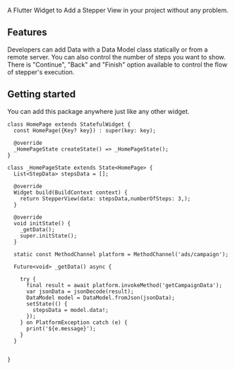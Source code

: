<!--
This README describes the package. If you publish this package to pub.dev,
this README's contents appear on the landing page for your package.

For information about how to write a good package README, see the guide for
[writing package pages](https://dart.dev/guides/libraries/writing-package-pages).

For general information about developing packages, see the Dart guide for
[creating packages](https://dart.dev/guides/libraries/create-library-packages)
and the Flutter guide for
[developing packages and plugins](https://flutter.dev/developing-packages).
-->

A Flutter Widget to Add a Stepper View in your project without any problem.

## Features

Developers can add Data with a Data Model class statically or from a remote server. You can also control the number of steps you want to show.
There is "Continue", "Back" and "Finish" option available to control the flow of stepper's execution.

## Getting started

You can add this package anywhere just like any other widget.

    class HomePage extends StatefulWidget {
      const HomePage({Key? key}) : super(key: key);

      @override
      _HomePageState createState() => _HomePageState();
    }

    class _HomePageState extends State<HomePage> {
      List<StepData> stepsData = [];

      @override
      Widget build(BuildContext context) {
        return StepperView(data: stepsData,numberOfSteps: 3,);
      }

      @override
      void initState() {
        _getData();
        super.initState();
      }

      static const MethodChannel platform = MethodChannel('ads/campaign');

      Future<void> _getData() async {

        try {
          final result = await platform.invokeMethod('getCampaignData');
          var jsonData = jsonDecode(result);
          DataModel model = DataModel.fromJson(jsonData);
          setState(() {
            stepsData = model.data!;
          });
        } on PlatformException catch (e) {
          print('${e.message}');
        }
      }


    }





